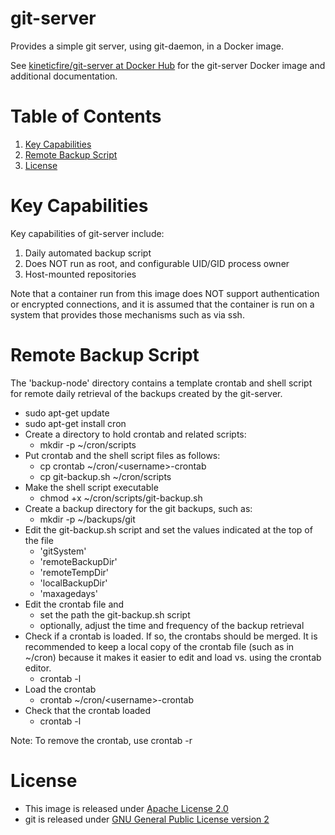 # git-server
Provides a simple git server, using git-daemon, in a Docker image.

See [kineticfire/git-server at Docker Hub](https://hub.docker.com/r/kineticfire/git-server) for the git-server Docker image and additional documentation.


# Table of Contents
1. [Key Capabilities](#key-capabilities)
2. [Remote Backup Script](#remote-backup-script)
3. [License](#license)


# Key Capabilities
Key capabilities of git-server include:
1. Daily automated backup script
2. Does NOT run as root, and configurable UID/GID process owner
3. Host-mounted repositories

Note that a container run from this image does NOT support authentication or encrypted connections, and it is assumed that the container is run on a system that provides those mechanisms such as via ssh.


# Remote Backup Script
The 'backup-node' directory contains a template crontab and shell script for remote daily retrieval of the backups created by the git-server.

- sudo apt-get update
- sudo apt-get install cron
- Create a directory to hold crontab and related scripts:
   - mkdir -p ~/cron/scripts
- Put crontab and the shell script files as follows:
   - cp crontab ~/cron/\<username\>-crontab
   - cp git-backup.sh ~/cron/scripts
- Make the shell script executable
   - chmod +x ~/cron/scripts/git-backup.sh
- Create a backup directory for the git backups, such as:
   - mkdir -p ~/backups/git
- Edit the git-backup.sh script and set the values indicated at the top of the file
   - 'gitSystem'
   - 'remoteBackupDir'
   - 'remoteTempDir'
   - 'localBackupDir'
   - 'maxagedays'
- Edit the crontab file and
   - set the path the git-backup.sh script
   - optionally, adjust the time and frequency of the backup retrieval
- Check if a crontab is loaded.  If so, the crontabs should be merged.  It is recommended to keep a local copy of the crontab file (such as in ~/cron) because it makes it easier to edit and load vs. using the crontab editor.
   - crontab -l
- Load the crontab
   - crontab ~/cron/\<username\>-crontab
- Check that the crontab loaded
   - crontab -l

Note:  To remove the crontab, use crontab -r


# License
- This image is released under [Apache License 2.0](https://www.apache.org/licenses/LICENSE-2.0)
- git is released under [GNU General Public License version 2](https://opensource.org/licenses/GPL-2.0)
